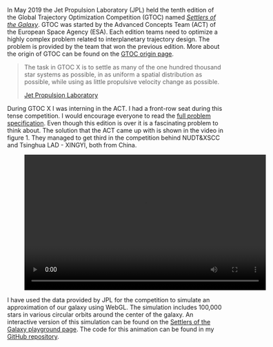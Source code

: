 In May 2019 the Jet Propulsion Laboratory (JPL) held the tenth edition of the Global Trajectory Optimization Competition (GTOC) named [_Settlers of the Galaxy_](https://gtocx.jpl.nasa.gov/gtocx/competition/). GTOC was started by the Advanced Concepts Team (ACT) of the European Space Agency (ESA). Each edition teams need to optimize a highly complex problem related to interplanetary trajectory design. The problem is provided by the team that won the previous edition. More about the origin of GTOC can be found on the [GTOC origin page](https://sophia.estec.esa.int/gtoc_portal/?page_id=147).

> The task in GTOC X is to settle as many of the one hundred thousand star systems as possible, in as uniform a spatial distribution as possible, while using as little propulsive velocity change as possible.
>
> [Jet Propulsion Laboratory](https://gtocx.jpl.nasa.gov/gtocx/competition/)

During GTOC X I was interning in the ACT. I had a front-row seat during this tense competition. I would encourage everyone to read the [full problem specification](https://gtocx.jpl.nasa.gov/media/gtocX_problem_stmt.pdf). Even though this edition is over it is a fascinating problem to think about. The solution that the ACT came up with is shown in the video in figure 1. They managed to get third in the competition behind NUDT&XSCC and Tsinghua LAD - XINGYI, both from China.

<figure>
  <video src="nlnlORplDTI" width="560" height="315" controls mute />
  <figcaption>Figure 1: The final submission by the Advanced Concept Team.</figcaption>
</figure>

I have used the data provided by JPL for the competition to simulate an approximation of our galaxy using WebGL. The simulation includes 100,000 stars in various circular orbits around the center of the galaxy. An interactive version of this simulation can be found on the [Settlers of the Galaxy playground page](/playground/gtocx-galaxy). The code for this animation can be found in my [GitHub repository](https://github.com/mikeheddes/mikeheddes-website/blob/master/src/pages/playground/gtocx-galaxy.js).
